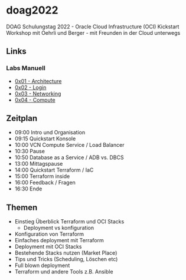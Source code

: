 # doag2022

DOAG Schulungstag 2022 - Oracle Cloud Infrastructure (OCI) Kickstart Workshop mit
Oehrli und Berger - mit Freunden in der Cloud unterwegs

## Links

### Labs Manuell

- [0x01 - Architecture](/lab/ex01/0x01-Architecture.md)
- [0x02 - Login](/lab/ex01/0x02-Login.md)
- [0x03 - Networking](/lab/ex01/0x03-Network.md)
- [0x04 - Compute](/lab/ex01/0x04-Compute.md)

## Zeitplan

- 09:00 Intro und Organisation
- 09:15 Quickstart Konsole
- 10:00 VCN Compute Service / Load Balancer
- 10:30 Pause
- 10:50 Database as a Service / ADB vs. DBCS
- 13:00 Mittagspause
- 14:00 Quickstart Terraform / IaC
- 15:00 Terraform inside
- 16:00 Feedback / Fragen
- 16:30 Ende
  
## Themen

- Einstieg Überblick Terraform und OCI Stacks
  - Deployment vs konfiguration
- Konfiguration von Terraform
- Einfaches deployment mit Terraform
- Deployment mit OCI Stacks
- Bestehende Stacks nutzen (Market Place)
- Tips und Tricks (Scheduling, Löschen etc)
- Full blown deployment
- Terraform und andere Tools z.B. Ansible
